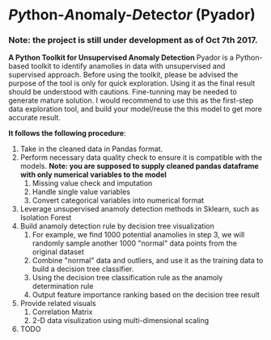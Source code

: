 # *Py*thon-*A*nomaly-*D*etect*or* (Pyador)

### Note: the project is still under development as of Oct 7th 2017.
**A Python Toolkit for Unsupervised Anomaly Detection**
Pyador is a Python-based toolkit to identify anamolies in data with unsupervised and supervised approach.
Before using the toolkit, please be advised the purpose of the tool is only for quick exploration. Using it as the final result should be understood with cautions. Fine-tunning may be needed to generate mature solution. I would recommend to use this as the first-step data exploration tool, and build your model/reuse the this model to get more accurate result.

**It follows the following procedure**:
1. Take in the cleaned data in Pandas format.
2. Perform necessary data quality check to ensure it is compatible with the models. **Note: you are supposed to supply cleaned pandas dataframe with only numerical variables to the model**
   1. Missing value check and imputation
   2. Handle single value variables
   3. Convert categorical variables into numerical format
3. Leverage unsupervised anamoly detection methods in Sklearn, such as Isolation Forest
4. Build anamoly detection rule by decision tree visualization
   1. For example, we find 1000 potential anamolies in step 3, we will randomly sample another 1000 "normal" data points from the original dataset
   2. Combine "normal" data and outliers, and use it as the training data to build a decision tree classifier.
   3. Using the decision tree classification rule as the anamoly determination rule
   4. Output feature importance ranking based on the decision tree result
5. Provide related visuals
	1. Correlation Matrix
	2. 2-D data visulization using multi-dimensional scaling
6. TODO

